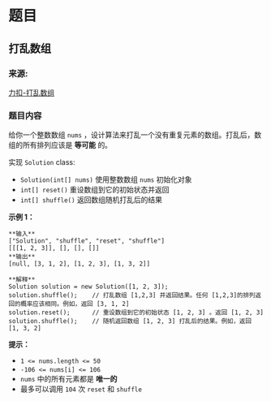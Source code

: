 # 题目

## 打乱数组

### 来源:

[力扣-打乱数组](https://leetcode.cn/problems/shuffle-an-array)

### 题目内容

给你一个整数数组 `nums` ，设计算法来打乱一个没有重复元素的数组。打乱后，数组的所有排列应该是  **等可能**  的。

实现 `Solution` class:

  * `Solution(int[] nums)` 使用整数数组 `nums` 初始化对象
  * `int[] reset()` 重设数组到它的初始状态并返回
  * `int[] shuffle()` 返回数组随机打乱后的结果



**示例 1：**

    
    
    **输入**
    ["Solution", "shuffle", "reset", "shuffle"]
    [[[1, 2, 3]], [], [], []]
    **输出**
    [null, [3, 1, 2], [1, 2, 3], [1, 3, 2]]
    
    **解释**
    Solution solution = new Solution([1, 2, 3]);
    solution.shuffle();    // 打乱数组 [1,2,3] 并返回结果。任何 [1,2,3]的排列返回的概率应该相同。例如，返回 [3, 1, 2]
    solution.reset();      // 重设数组到它的初始状态 [1, 2, 3] 。返回 [1, 2, 3]
    solution.shuffle();    // 随机返回数组 [1, 2, 3] 打乱后的结果。例如，返回 [1, 3, 2]
    



**提示：**

  * `1 <= nums.length <= 50`
  * `-106 <= nums[i] <= 106`
  * `nums` 中的所有元素都是 **唯一的**
  * 最多可以调用 `104` 次 `reset` 和 `shuffle`

